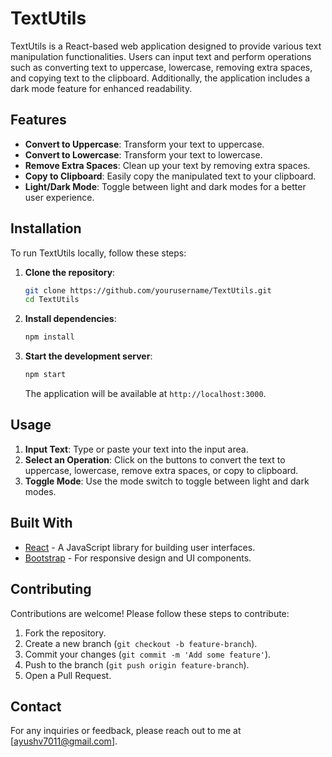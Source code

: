 # TextUtils

TextUtils is a React-based web application designed to provide various text manipulation functionalities. Users can input text and perform operations such as converting text to uppercase, lowercase, removing extra spaces, and copying text to the clipboard. Additionally, the application includes a dark mode feature for enhanced readability.

## Features

- **Convert to Uppercase**: Transform your text to uppercase.
- **Convert to Lowercase**: Transform your text to lowercase.
- **Remove Extra Spaces**: Clean up your text by removing extra spaces.
- **Copy to Clipboard**: Easily copy the manipulated text to your clipboard.
- **Light/Dark Mode**: Toggle between light and dark modes for a better user experience.

## Installation

To run TextUtils locally, follow these steps:

1. **Clone the repository**:
    ```sh
    git clone https://github.com/yourusername/TextUtils.git
    cd TextUtils
    ```

2. **Install dependencies**:
    ```sh
    npm install
    ```

3. **Start the development server**:
    ```sh
    npm start
    ```

    The application will be available at `http://localhost:3000`.

## Usage

1. **Input Text**: Type or paste your text into the input area.
2. **Select an Operation**: Click on the buttons to convert the text to uppercase, lowercase, remove extra spaces, or copy to clipboard.
3. **Toggle Mode**: Use the mode switch to toggle between light and dark modes.

## Built With

- [React](https://reactjs.org/) - A JavaScript library for building user interfaces.
- [Bootstrap](https://getbootstrap.com/) - For responsive design and UI components.

## Contributing

Contributions are welcome! Please follow these steps to contribute:

1. Fork the repository.
2. Create a new branch (`git checkout -b feature-branch`).
3. Commit your changes (`git commit -m 'Add some feature'`).
4. Push to the branch (`git push origin feature-branch`).
5. Open a Pull Request.


## Contact

For any inquiries or feedback, please reach out to me at [ayushv7011@gmail.com].


